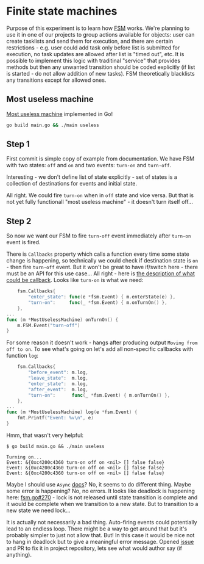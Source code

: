 # Finite state machines

Purpose of this experiment is to learn how [FSM](https://github.com/looplab/fsm) works. We're planning to use it in one of our projects to group actions available for objects: user can create tasklists and send them for execution, and there are certain restrictions - e.g. user could add task only before list is submitted for execution, no task updates are allowed after list is "timed out", etc. It is possible to implement this logic with traditinal "service" that provides methods but then any unwanted transition should be coded explicitly (if list is started - do not allow addition of new tasks). FSM theoretically blacklists any transitions except for allowed ones.

## Most useless machine

[Most useless machine](https://www.youtube.com/watch?v=Z86V_ICUCD4) implemented in Go!

```bash
go build main.go && ./main useless
```

## Step 1

First commit is simple copy of example from documentation. We have FSM with two states: `off` and `on` and two events: `turn-on` and `turn-off`.

Interesting - we don't define list of state explicitly - set of states is a collection of destinations for events and initial state.

All right. We could fire `turn-on` when in `off` state and vice versa.
But that is not yet fully functionall "most useless machine" - it doesn't turn itself off...

## Step 2

So now we want our FSM to fire `turn-off` event immediately after `turn-on` event is fired.

There is `Callbacks` property which calls a function every time some state change is happening, so technically we could check if destination state is `on` - then fire `turn-off` event. But it won't be great to have if/switch here - there must be an API for this use case...
All right - here is [the description of what could be callback](https://godoc.org/github.com/looplab/fsm#NewFSM). Looks like `turn-on` is what we need:

```go
    fsm.Callbacks{
        "enter_state": func(e *fsm.Event) { m.enterState(e) },
        "turn-on":     func(_ *fsm.Event) { m.onTurnOn() },
    },
...
func (m *MostUselessMachine) onTurnOn() {
    m.FSM.Event("turn-off")
}
```

For some reason it doesn't work - hangs after producing output `Moving from off to on`. To see what's going on let's add all non-specific callbacks with function `log`:

```go
    fsm.Callbacks{
        "before_event": m.log,
        "leave_state":  m.log,
        "enter_state":  m.log,
        "after_event":  m.log,
        "turn-on":      func(_ *fsm.Event) { m.onTurnOn() },
    },
...
func (m *MostUselessMachine) log(e *fsm.Event) {
    fmt.Printf("Event: %v\n", e)
}
```

Hmm, that wasn't very helpful:

```console
$ go build main.go && ./main useless

Turning on...
Event: &{0xc4200c4360 turn-on off on <nil> [] false false}
Event: &{0xc4200c4360 turn-on off on <nil> [] false false}
Event: &{0xc4200c4360 turn-on off on <nil> [] false false}
```

Maybe I should use `Async` [docs](https://godoc.org/github.com/looplab/fsm#Event.Async)? No, it seems to do different thing. Maybe some error is happening? No, no errors. It looks like deadlock is happening here: [fsm.go#270](https://github.com/looplab/fsm/blob/master/fsm.go#L270) - lock is not released until state transition is complete and it would be complete when we transition to a new state. But to transition to a new state we need lock...

It is actually not necessarily a bad thing. Auto-firing events could potentially lead to an endless loop. There might be a way to get around that but it's probably simpler to just not allow that. But! In this case it would be nice not to hang in deadlock but to give a meaningful error message. Opened [issue](https://github.com/looplab/fsm/issues/36) and PR to fix it in project repository, lets see what would author say (if anything).
